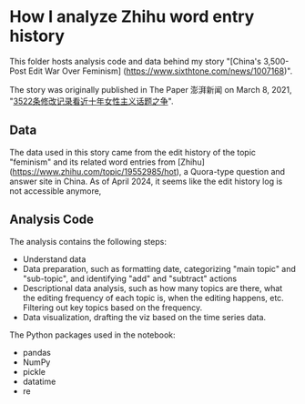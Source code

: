 # How I analyze Zhihu word entry history

This folder hosts analysis code and data behind my story "[China's 3,500-Post Edit War Over Feminism] (https://www.sixthtone.com/news/1007168)".

The story was originally published in The Paper 澎湃新闻 on March 8, 2021, "[3522条修改记录看近十年女性主义话题之争](https://www.thepaper.cn/newsDetail_forward_11607122)".

## Data
The data used in this story came from the edit history of the topic "feminism" and its related word entries from [Zhihu] (https://www.zhihu.com/topic/19552985/hot), a Quora-type question and answer site in China. As of April 2024, it seems like the edit history log is not accessible anymore,

## Analysis Code
The analysis contains the following steps:
- Understand data
- Data preparation, such as formatting date, categorizing "main topic" and "sub-topic", and identifying "add" and "subtract" actions
- Descriptional data analysis, such as how many topics are there, what the editing frequency of each topic is, when the editing happens, etc. Filtering out key topics based on the frequency. 
- Data visualization, drafting the viz based on the time series data.

The Python packages used in the notebook:
- pandas
- NumPy
- pickle
- datatime
- re